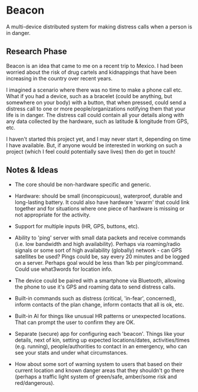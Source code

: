# Beacon
A multi-device distributed system for making distress calls when a person is in danger.

## Research Phase
Beacon is an idea that came to me on a recent trip to Mexico. I had been worried about the risk of drug cartels and kidnappings that have been increasing in the country over recent years.

I imagined a scenario where there was no time to make a phone call etc. What if you had a device, such as a bracelet (could be anything, but somewhere on your body) with a button, that when pressed, could send a distress call to one or more people/organizations notifying them that your life is in danger. The distress call could contain all your details along with any data collected by the hardware, such as latitude & longitude from GPS, etc.

I haven't started this project yet, and I may never start it, depending on time I have available. But, if anyone would be interested in working on such a project (which I feel could potentially save lives) then do get in touch!

## Notes & Ideas

-  The core should be non-hardware specific and generic.

- Hardware: should be small (inconspicuous), waterproof, durable and long-lasting battery. It could also have hardware 'swarm' that could link together and for situations where one piece of hardware is missing or not appropriate for the activity.

- Support for multiple inputs (HR, GPS, buttons, etc).

- Ability to 'ping' server with small data packets and receive commands (i.e. low bandwidth and high availability). Perhaps via roaming/radio signals or some sort of high availability (globally) network - can GPS satellites be used? Pings could be, say every 20 minutes and be logged on a server. Perhaps goal would be less than 1kb per ping/command. Could use what3words for location info.

- The device could be paired with a smartphone via Bluetooth, allowing the phone to use it's GPS and roaming data to send distress calls.

- Built-in commands such as distress (critical, 'in-fear', concerned), inform contacts of the plan change, inform contacts that all is ok, etc.

- Built-in AI for things like unusual HR patterns or unexpected locations. That can prompt the user to confirm they are OK.

- Separate (secure) app for configuring each 'beacon'. Things like your details, next of kin, setting up expected locations/dates, activities/times (e.g. running), people/authorities to contact in an emergency, who can see your stats and under what circumstances.

- How about some sort of warning system to users that based on their current location and known danger areas that they shouldn't go there (perhaps a traffic light system of green/safe, amber/some risk and red/dangerous).
